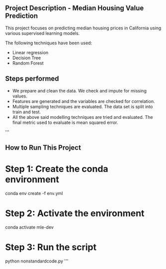 ## Project Description - Median Housing Value Prediction
This project focuses on predicting median housing prices in California using various supervised learning models. 

The following techniques have been used: 

 - Linear regression
 - Decision Tree
 - Random Forest

## Steps performed
 - We prepare and clean the data. We check and impute for missing values.
 - Features are generated and the variables are checked for correlation.
 - Multiple sampling techniques are evaluated. The data set is split into train and test.
 - All the above said modelling techniques are tried and evaluated. The final metric used to evaluate is mean squared error.

'''
## How to Run This Project

# Step 1: Create the conda environment
conda env create -f env.yml

# Step 2: Activate the environment
conda activate mle-dev

# Step 3: Run the script
python nonstandardcode.py
'''